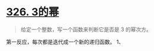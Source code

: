 # [326. 3的幂](https://leetcode-cn.com/problems/power-of-three/)

> 给定一个整数，写一个函数来判断它是否是 3 的幂次方。

第一反应，每次都是迭代成一个新的递归函数。
1、